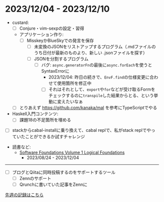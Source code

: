 # 2023/12/04 - 2023/12/10

- custard:
    - [ ] Conjure・vim-sexpの設定・習得
    - アプリケーション作り:
        - [ ] MisskeyかBlueSkyでの発言を保存
            - [ ] 未変換のJSONをリストアップするプログラム（.mdファイルのうち日付が最新のものより、新しい .jsonファイルを探す）
            - [ ] JSONを分割するプログラム
                - [ ] バグ: `async.generatorFn`の最後に`async.forEach`を使うとSyntaxErrorに
                    - 2023/12/04: 昨日の続きで、`EnvF.find`の仕様変更に合わせて使用箇所を修正中
                    - [ ] それはそれとして、`export`や`for`などが受け取るFormをチェックするのに`transpile`した結果からとる、という挙動に変えたいなぁ
    - [ ] とりあえず <https://github.com/kanaka/mal> を参考にTypeScriptでやる
- Haskell入門コンテンツ:
    - [ ] 課題18の不足箇所を埋める
- [ ] stackからcabal-installに乗り換えて、cabal replで、私がstack replでやっていたことができるか試すチャレンジ
- 読書など:
    - [Software Foundations Volume 1 Logical Foundations](https://softwarefoundations.cis.upenn.edu/lf-current/index.html)
        - 2023/08/24 - 2023/12/04

------

- [ ] ブログとQiitaに同時投稿するのをサポートするツール
    - [ ] Zennのサポート
    - [ ] Qrunchに書いていた記事をZennに

[先週の記録はこちら](https://github.com/igrep/daily-commits/blob/4f6b59d5296402679798bb73cc6ceaf19e58d0f0/yesterday.md)
